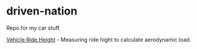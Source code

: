 # driven-nation
Repo for my car stuff.

[Vehicle Ride Height](vehicle-ride-height/readme.md) - Measuring ride hight to calculate aerodynamic load.
